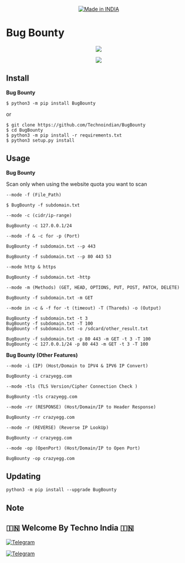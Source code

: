 <p align="center">
<a href="https://t.me/rktechnoindians"><img title="Made in INDIA" src="https://img.shields.io/badge/MADE%20IN-INDIA-SCRIPT?colorA=%23ff8100&colorB=%23017e40&colorC=%23ff0000&style=for-the-badge"></a>
</p>

<a name="readme-top"></a>


# Bug Bounty


<p align="center"> 
<a href="https://t.me/rktechnoindians"><img src="https://readme-typing-svg.herokuapp.com?font=Fira+Code&weight=800&size=35&pause=1000&color=F74848&center=true&vCenter=true&random=false&width=435&lines=𝐅𝐫𝐢𝐝𝐚-𝐓𝐨𝐨𝐥𝐬+𝐢𝐧+𝐓𝐞𝐫𝐦𝐮𝐱" /></a>
 </p>

<p align="center">
<a href="https://t.me/rktechnoindians"><img src="https://s10.gifyu.com/images/SrIwA.gif"></a>
</p>


Install
-------

**Bug Bounty**

    $ python3 -m pip install BugBounty

or

    $ git clone https://github.com/Technoindian/BugBounty
    $ cd BugBounty
    $ python3 -m pip install -r requirements.txt
    $ python3 setup.py install


Usage
-----

**Bug Bounty**

Scan only when using the website quota you want to scan

`--mode -f (File_Path)`

    $ BugBounty -f subdomain.txt

`--mode -c (cidr/ip-range)`

    BugBounty -c 127.0.0.1/24

`--mode -f & -c for -p (Port)`

    BugBounty -f subdomain.txt --p 443
    
    BugBounty -f subdomain.txt --p 80 443 53

`--mode http & https`

    BugBounty -f subdomain.txt -http
    
`--mode -m (Methods) (GET, HEAD, OPTIONS, PUT, POST, PATCH, DELETE)`

    BugBounty -f subdomain.txt -m GET

`--mode in -c & -f for -t (timeout) -T (Thareds) -o (Output)`

    BugBounty -f subdomain.txt -t 3
    BugBounty -f subdomain.txt -T 100
    BugBounty -f subdomain.txt -o /sdcard/other_result.txt
    
<!-- -->

    BugBounty -f subdomain.txt -p 80 443 -m GET -t 3 -T 100
    BugBounty -c 127.0.0.1/24 -p 80 443 -m GET -t 3 -T 100


**Bug Bounty (Other Features)**


`--mode -i (IP) (Host/Domain to IPV4 & IPV6 IP Convert)`

    BugBounty -i crazyegg.com
    
`--mode -tls (TLS Version/Cipher Connection Check )`

    BugBounty -tls crazyegg.com

`--mode -rr (RESPONSE) (Host/Domain/IP to Header Response)`

    BugBounty -rr crazyegg.com

`--mode -r (REVERSE) (Reverse IP LookUp)`

    BugBounty -r crazyegg.com

`--mode -op (OpenPort) (Host/Domain/IP to Open Port)`

    BugBounty -op crazyegg.com
    
    
Updating
--------

    python3 -m pip install --upgrade BugBounty


Note
----

## 🇮🇳 Welcome By Techno India 🇮🇳

[![Telegram](https://img.shields.io/badge/TELEGRAM-CHANNEL-red?style=for-the-badge&logo=telegram)](https://t.me/rktechnoindians)
  </a><p>
[![Telegram](https://img.shields.io/badge/TELEGRAM-OWNER-red?style=for-the-badge&logo=telegram)](https://t.me/RK_TECHNO_INDIA)
</p>
